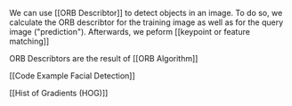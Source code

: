 We can use [[ORB Describtor]] to detect objects in an image.
To do so, we calculate the ORB describtor for the training image as well as for the query image ("prediction"). Afterwards, we peform [[keypoint or feature matching]]

ORB Describtors are the result of [[ORB Algorithm]]

[[Code Example Facial Detection]]


[[Hist of Gradients (HOG)]]